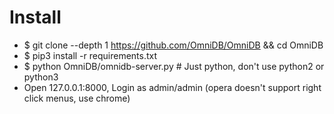 Install
=====
* $ git clone --depth 1 https://github.com/OmniDB/OmniDB && cd OmniDB
* $ pip3 install -r requirements.txt
* $ python OmniDB/omnidb-server.py # Just python, don't use python2 or python3
* Open 127.0.0.1:8000, Login as admin/admin (opera doesn't support right click menus, use chrome)

<!-- Set utf8 -->
<!-- ===== -->
<!-- * $ cd OmniDB && grep -RiIn "pymysql.connect" -->
<!-- * Append `charset='utf8', use_unicode=True` to the function "pymysql.connect" -->
